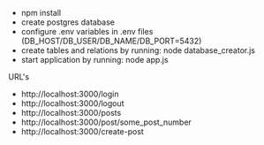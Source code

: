 * npm install
* create postgres database
* configure .env variables in .env files (DB_HOST/DB_USER/DB_NAME/DB_PORT=5432)
* create tables and relations by running: node database_creator.js
* start application by running: node app.js

URL's
* http://localhost:3000/login
* http://localhost:3000/logout
* http://localhost:3000/posts
* http://localhost:3000/post/some_post_number
* http://localhost:3000/create-post
